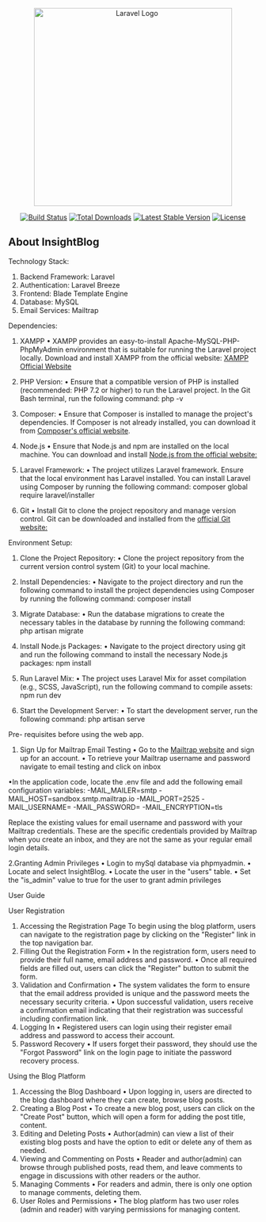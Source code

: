 <p align="center"><a href="https://laravel.com" target="_blank"><img src="https://raw.githubusercontent.com/laravel/art/master/logo-lockup/5%20SVG/2%20CMYK/1%20Full%20Color/laravel-logolockup-cmyk-red.svg" width="400" alt="Laravel Logo"></a></p>

<p align="center">
<a href="https://github.com/laravel/framework/actions"><img src="https://github.com/laravel/framework/workflows/tests/badge.svg" alt="Build Status"></a>
<a href="https://packagist.org/packages/laravel/framework"><img src="https://img.shields.io/packagist/dt/laravel/framework" alt="Total Downloads"></a>
<a href="https://packagist.org/packages/laravel/framework"><img src="https://img.shields.io/packagist/v/laravel/framework" alt="Latest Stable Version"></a>
<a href="https://packagist.org/packages/laravel/framework"><img src="https://img.shields.io/packagist/l/laravel/framework" alt="License"></a>
</p>

## About InsightBlog

Technology Stack:

1. Backend Framework: Laravel
2. Authentication: Laravel Breeze
3. Frontend: Blade Template Engine
4. Database: MySQL
5. Email Services: Mailtrap

Dependencies:

1. XAMPP
• XAMPP provides an easy-to-install Apache-MySQL-PHP-PhpMyAdmin environment that is suitable for
running the Laravel project locally. Download and install XAMPP from the official website: [XAMPP
Official Website
](https://www.apachefriends.org/index.html)
2. PHP Version:
• Ensure that a compatible version of PHP is installed (recommended: PHP 7.2 or higher) to run the Laravel
project. In the Git Bash terminal, run the following command: php -v

3. Composer:
• Ensure that Composer is installed to manage the project's dependencies. If Composer is not already
installed, you can download it from [Composer's official website](https://getcomposer.org/).

4. Node.js
• Ensure that Node.js and npm are installed on the local machine. You can download and install [Node.js
from the official website:](https://nodejs.org/en)

6. Laravel Framework:
• The project utilizes Laravel framework. Ensure that the local environment has Laravel installed. You can
install Laravel using Composer by running the following command: composer global require
laravel/installer

7. Git
• Install Git to clone the project repository and manage version control. Git can be downloaded and
installed from the [official Git website:](https://git-scm.com/)

Environment Setup:

1. Clone the Project Repository:
• Clone the project repository from the current version control system (Git) to your local machine.

2. Install Dependencies:
• Navigate to the project directory and run the following command to install the project dependencies
using Composer by running the following command: composer install

3. Migrate Database:
• Run the database migrations to create the necessary tables in the database by running the following
command: php artisan migrate

4. Install Node.js Packages:
• Navigate to the project directory using git and run the following command to install the necessary Node.js
packages: npm install

5. Run Laravel Mix:
• The project uses Laravel Mix for asset compilation (e.g., SCSS, JavaScript), run the following command
to compile assets: npm run dev

7. Start the Development Server:
• To start the development server, run the following command: php artisan serve

Pre- requisites before using the web app.

1. Sign Up for Mailtrap Email Testing
• Go to the [Mailtrap website](https://mailtrap.io/) and sign up for an account.
• To retrieve your Mailtrap username and password navigate to email testing and click on inbox

•In the application code, locate the .env file and add the following email configuration variables:
-MAIL_MAILER=smtp
-MAIL_HOST=sandbox.smtp.mailtrap.io
-MAIL_PORT=2525
-MAIL_USERNAME=<Your Mailtrap username>
-MAIL_PASSWORD=<Your Mailtrap password>
-MAIL_ENCRYPTION=tls

Replace the existing values for email username and password with your Mailtrap credentials. These are the specific credentials provided by Mailtrap when you create an inbox, and they are not the same as your regular email login details.

2.Granting Admin Privileges 
• Login to mySql database via phpmyadmin.
• Locate and select InsightBlog.
• Locate the user in the "users" table.
• Set the "is_admin" value to true for the user to grant admin privileges

User Guide

User Registration
1.	Accessing the Registration Page To begin using the blog platform, users can navigate to the registration page by clicking on the "Register" link in the top navigation bar.
2.	Filling Out the Registration Form
•	In the registration form, users need to provide their full name, email address and password.
•	Once all required fields are filled out, users can click the "Register" button to submit the form.
3.	Validation and Confirmation
•	The system validates the form to ensure that the email address provided is unique and the password meets the necessary security criteria.
•	Upon successful validation, users receive a confirmation email indicating that their registration was successful including confirmation link. 
4.	Logging In
•	Registered users can login using their register email address and password to access their account.
5.	Password Recovery
•	If users forget their password, they should use the "Forgot Password" link on the login page to initiate the password recovery process.

Using the Blog Platform
1.	Accessing the Blog Dashboard
•	Upon logging in, users are directed to the blog dashboard where they can create, browse blog posts.
2.	Creating a Blog Post
•	To create a new blog post, users can click on the "Create Post" button, which will open a form for adding the post title, content.
3.	Editing and Deleting Posts
•	Author(admin) can view a list of their existing blog posts and have the option to edit or delete any of them as needed.
4.	Viewing and Commenting on Posts
•	Reader and author(admin) can browse through published posts, read them, and leave comments to engage in discussions with other readers or the author.
5.	Managing Comments
•	For readers and admin, there is only one option to manage comments, deleting them.
6.	User Roles and Permissions
•	The blog platform has two user roles (admin and reader) with varying permissions for managing content.
